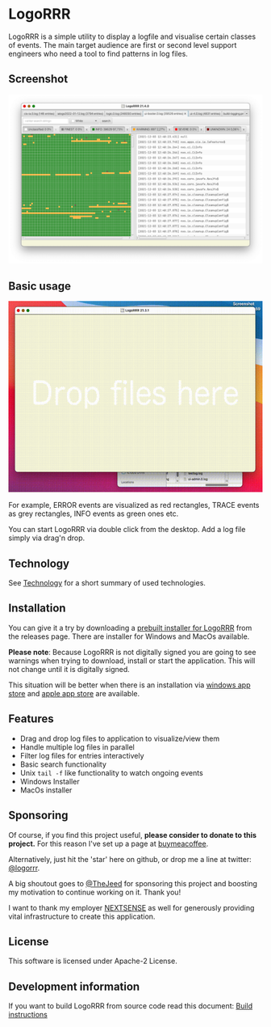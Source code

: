 # LogoRRR

LogoRRR is a simple utility to display a logfile and visualise certain classes of events. The main target audience are first or second level support engineers who need a tool to find patterns in log files.

## Screenshot
![Screenshot of LogoRRR, version 21.4.0](docs/releases/21.4.0/screenshot-21.4.0.png?raw=true)

## Basic usage

![Shows basic functionality of LogoRRR as animated gif](docs/releases/21.3.1/screencast-21.3.1.gif?raw=true)

For example, ERROR events are visualized as red rectangles, TRACE events as grey rectangles, INFO events as green ones etc. 

You can start LogoRRR via double click from the desktop. Add a log file simply via drag'n drop.

## Technology

See [Technology](Technology.md) for a short summary of used technologies.

## Installation 

You can give it a try by downloading a [prebuilt installer for LogoRRR](https://github.com/rladstaetter/LogoRRR/releases/tag/21.4.0) from the releases page. There are installer for Windows and MacOs available.

**Please note**: Because LogoRRR is not digitally signed you are going to see warnings when trying to download, install or start the application. This will not change until it is digitally signed. 

This situation will be better when there is an installation via [windows app store](https://github.com/rladstaetter/LogoRRR/issues/29) and [apple app store](https://github.com/rladstaetter/LogoRRR/issues/30) are available. 


## Features

- Drag and drop log files to application to visualize/view them
- Handle multiple log files in parallel
- Filter log files for entries interactively
- Basic search functionality
- Unix `tail -f` like functionality to watch ongoing events
- Windows Installer 
- MacOs installer


## Sponsoring

Of course, if you find this project useful, **please consider to donate to this project.** For this reason I've set up a page at [buymeacoffee](https://www.buymeacoffee.com/rladstaetter).

Alternatively, just hit the 'star' here on github, or drop me a line at twitter: [@logorrr](https://www.twitter.com/logorrr/). 

A big shoutout goes to [@TheJeed](https://twitter.com/TheJeed) for sponsoring this project and boosting my motivation to continue working on it. Thank you!

I want to thank my employer [NEXTSENSE](https://www.nextsense-worldwide.com/) as well for generously providing vital infrastructure to create this application. 

## License

This software is licensed under Apache-2 License.

## Development information

If you want to build LogoRRR from source code read this document: [Build instructions](BuildInstructions.md)